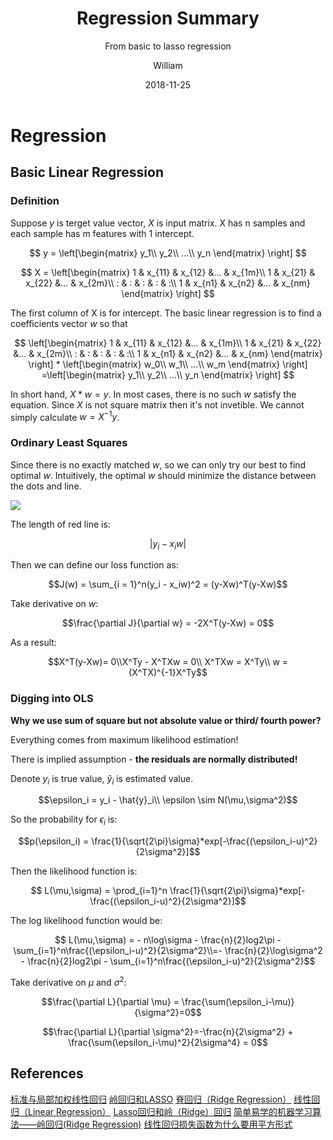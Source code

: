 ﻿---
layout:     post
title:      Regression Summary
subtitle:   From basic to lasso regression
date:       2018-11-25
author:     William
header-img: post-bg-regression.jpg
catalog: true
tags:
    - Regression
    - Math
---
<script type="text/x-mathjax-config">
  MathJax.Hub.Config({
    tex2jax: { 
      inlineMath: [['$','$'], ['\\(','\\)']],
      processEscapes: true
    }
  });
  </script>
<script type="text/javascript" async
  src="https://cdnjs.cloudflare.com/ajax/libs/mathjax/2.7.5/MathJax.js?config=TeX-MML-AM_CHTML">
</script>
# Regression
## Basic Linear Regression
### Definition
Suppose $y$ is terget value vector, $X$ is input matrix. X has n samples and each sample has m features with 1 intercept.

$$
y = \left[\begin{matrix}
y_1\\
y_2\\
...\\
y_n
\end{matrix} 
\right]
$$


$$
X = \left[\begin{matrix}
1 & x_{11} & x_{12} &... & x_{1m}\\
1 & x_{21} & x_{22} &... & x_{2m}\\
: & : & : & : & :\\
1 & x_{n1} & x_{n2} &... & x_{nm}
\end{matrix} 
\right]
$$

The first column of X is for intercept. The basic linear regression is to find a coefficients vector $w$ so that 

$$
\left[\begin{matrix}
1 & x_{11} & x_{12} &... & x_{1m}\\
1 & x_{21} & x_{22} &... & x_{2m}\\
: & : & : & : & :\\
1 & x_{n1} & x_{n2} &... & x_{nm}
\end{matrix} 
\right] * 
\left[\begin{matrix}
w_0\\
w_1\\
...\\
w_m
\end{matrix} 
\right]
=\left[\begin{matrix}
y_1\\
y_2\\
...\\
y_n
\end{matrix} 
\right]
$$

In short hand, $X*w = y$. In most cases, there is no such $w$ satisfy the equation. Since $X$ is not square matrix then it's not invetible. We cannot simply calculate $w = X^{-1}y$.

### Ordinary Least Squares
Since there is no exactly matched $w$, so we can only try our best to find optimal $w$. Intuitively,  the optimal $w$ should minimize the distance between the dots and line.

![](http://www.sthda.com/english/sthda-upload/images/machine-learning-essentials/linear-regression.png)

The length of red line is:

$$ |y_i - x_iw|$$

Then we can define our loss function as:

$$J(w) = \sum_{i = 1}^n(y_i - x_iw)^2 = (y-Xw)^T(y-Xw)$$

Take derivative on $w$:

$$\frac{\partial J}{\partial w} = -2X^T(y-Xw) = 0$$

As a result:

$$X^T(y-Xw)= 0\\X^Ty - X^TXw = 0\\
X^TXw = X^Ty\\ w = (X^TX)^{-1}X^Ty$$

### Digging into OLS
**Why we use sum of square but not absolute value or third/ fourth power?** 

Everything comes from maximum likelihood estimation!

There is implied assumption - **the residuals are normally distributed!**

Denote $y_i$ is true value, $\hat{y}_i$ is estimated value.

$$\epsilon_i = y_i - \hat{y}_i\\ \epsilon \sim N(\mu,\sigma^2)$$

So the probability for $\epsilon_i$ is:

$$p(\epsilon_i) = \frac{1}{\sqrt{2\pi}\sigma}*exp[-\frac{(\epsilon_i-u)^2}{2\sigma^2}]$$

Then the likelihood function is:

$$ L(\mu,\sigma) = \prod_{i=1}^n \frac{1}{\sqrt{2\pi}\sigma}*exp[-\frac{(\epsilon_i-u)^2}{2\sigma^2}]$$

The log likelihood function would be:

$$ L(\mu,\sigma) = - n\log\sigma - \frac{n}{2}log2\pi - \sum_{i=1}^n\frac{(\epsilon_i-u)^2}{2\sigma^2}\\=- \frac{n}{2}\log\sigma^2 - \frac{n}{2}log2\pi - \sum_{i=1}^n\frac{(\epsilon_i-u)^2}{2\sigma^2}$$

Take derivative on $\mu$ and $\sigma^2$:

$$\frac{\partial L}{\partial \mu} = \frac{\sum(\epsilon_i-\mu)}{\sigma^2}=0$$

$$\frac{\partial L}{\partial \sigma^2}=-\frac{n}{2\sigma^2} + \frac{\sum(\epsilon_i-\mu)^2}{2\sigma^4} = 0$$



## References
[标准与局部加权线性回归](https://zhuanlan.zhihu.com/p/30422174)
[岭回归和LASSO](https://zhuanlan.zhihu.com/p/30535220)
[脊回归（Ridge Regression）](https://blog.csdn.net/daunxx/article/details/51578787)
[线性回归（Linear Regression）](https://blog.csdn.net/daunxx/article/details/51556677)
[Lasso回归和岭（Ridge）回归](https://blog.csdn.net/qq_30981697/article/details/71438636)
[简单易学的机器学习算法——岭回归(Ridge Regression)](https://blog.csdn.net/google19890102/article/details/27228279)
[线性回归损失函数为什么要用平方形式](https://blog.csdn.net/saltriver/article/details/57544704)




